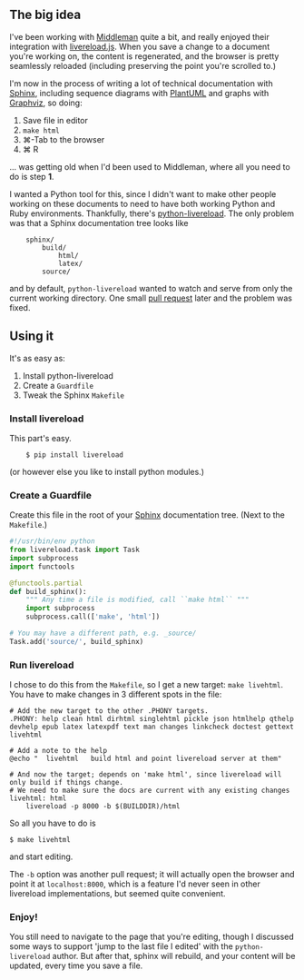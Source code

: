 <!--
.. title: Live Sphinx Documentation Preview
.. date: 2013/01/30 07:18
.. slug: live-sphinx-documentation-preview
.. tags:
.. link:
.. description:
-->


## The big idea

I've been working with [Middleman][] quite a bit, and really enjoyed their integration with [livereload.js][].
When you save a change to a document you're working on, the content is regenerated, and the browser is pretty seamlessly reloaded (including preserving the point you're scrolled to.)

I'm now in the process of writing a lot of technical documentation with [Sphinx][], including sequence diagrams with [PlantUML][] and graphs with [Graphviz][], so doing:

1. Save file in editor
2. `make html`
3. ⌘-Tab to the browser
4. ⌘ R

... was getting old when I'd been used to Middleman, where all you need to do is step **1**.

I wanted a Python tool for this, since I didn't want to make other people working on these documents to need to have both working Python and Ruby environments. Thankfully, there's [python-livereload][]. The only problem was that a Sphinx documentation tree looks like

```
    sphinx/
        build/
            html/
            latex/
        source/
```

and by default, `python-livereload` wanted to watch and serve from only the current working directory. One small [pull request][] later and the problem was fixed.

## Using it

It's as easy as:

1. Install python-livereload
2. Create a `Guardfile`
3. Tweak the Sphinx `Makefile`

### Install livereload

This part's easy.

```
    $ pip install livereload
```

(or however else you like to install python modules.)

### Create a Guardfile

Create this file in the root of your [Sphinx][] documentation tree. (Next to the `Makefile`.)

``` python
#!/usr/bin/env python
from livereload.task import Task
import subprocess
import functools

@functools.partial
def build_sphinx():
    """ Any time a file is modified, call ``make html`` """
    import subprocess
    subprocess.call(['make', 'html'])

# You may have a different path, e.g. _source/
Task.add('source/', build_sphinx)
```

### Run livereload

I chose to do this from the `Makefile`, so I get a new target: `make livehtml`.
You have to make changes in 3 different spots in the file:

``` make
# Add the new target to the other .PHONY targets.
.PHONY: help clean html dirhtml singlehtml pickle json htmlhelp qthelp devhelp epub latex latexpdf text man changes linkcheck doctest gettext livehtml

# Add a note to the help
@echo "  livehtml   build html and point livereload server at them"

# And now the target; depends on 'make html', since livereload will only build if things change.
# We need to make sure the docs are current with any existing changes
livehtml: html
    livereload -p 8000 -b $(BUILDDIR)/html
```

So all you have to do is

```
$ make livehtml
```

and start editing.

The `-b` option was another pull request; it will actually open the browser and point it at `localhost:8000`, which is a feature I'd never seen in other livereload implementations, but seemed quite convenient.

### Enjoy!

You still need to navigate to the page that you're editing, though I discussed some ways to support 'jump to the last file I edited' with the `python-livereload` author. But after that, sphinx will rebuild, and your content will be updated, every time you save a file.

[PlantUML]: http://plantuml.sourceforge.net/sequence.html
[Graphviz]: http://www.graphviz.org/
[Sphinx]: http://sphinx-doc.org
[python-livereload]: https://github.com/lepture/python-livereload
[livereload.js]: https://github.com/livereload/livereload-js
[Middleman]: http://middlemanapp.com/
[pull request]: https://github.com/lepture/python-livereload/pull/16
